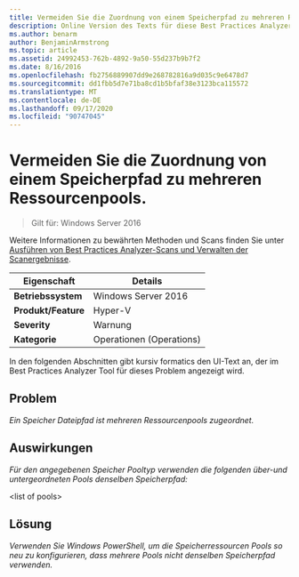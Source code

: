 ```yaml
---
title: Vermeiden Sie die Zuordnung von einem Speicherpfad zu mehreren Ressourcenpools.
description: Online Version des Texts für diese Best Practices Analyzer Regel.
ms.author: benarm
author: BenjaminArmstrong
ms.topic: article
ms.assetid: 24992453-762b-4892-9a50-55d237b9b7f2
ms.date: 8/16/2016
ms.openlocfilehash: fb2756889907dd9e268782816a9d035c9e6478d7
ms.sourcegitcommit: dd1fbb5d7e71ba8cd1b5bfaf38e3123bca115572
ms.translationtype: MT
ms.contentlocale: de-DE
ms.lasthandoff: 09/17/2020
ms.locfileid: "90747045"
---
```

# <a name="avoid-mapping-one-storage-path-to-multiple-resource-pools"></a>Vermeiden Sie die Zuordnung von einem Speicherpfad zu mehreren Ressourcenpools.

>Gilt für: Windows Server 2016

Weitere Informationen zu bewährten Methoden und Scans finden Sie unter [Ausführen von Best Practices Analyzer-Scans und Verwalten der Scanergebnisse](https://go.microsoft.com/fwlink/p/?LinkID=223177).

|Eigenschaft|Details|
|-|-|
|**Betriebssystem**|Windows Server 2016|
|**Produkt/Feature**|Hyper-V|
|**Severity**|Warnung|
|**Kategorie**|Operationen (Operations)|

In den folgenden Abschnitten gibt kursiv formatics den UI-Text an, der im Best Practices Analyzer Tool für dieses Problem angezeigt wird.

## <a name="issue"></a>**Problem**
*Ein Speicher Dateipfad ist mehreren Ressourcenpools zugeordnet.*

## <a name="impact"></a>**Auswirkungen**
*Für den angegebenen Speicher Pooltyp verwenden die folgenden über-und untergeordneten Pools denselben Speicherpfad:*

\<list of pools>

## <a name="resolution"></a>**Lösung**
*Verwenden Sie Windows PowerShell, um die Speicherressourcen Pools so neu zu konfigurieren, dass mehrere Pools nicht denselben Speicherpfad verwenden.*



